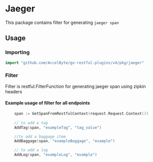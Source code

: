 # Jaeger

This package contains filter for generating `jaeger span`

## Usage

### Importing

```go
import "github.com/AccelByte/go-restful-plugins/v4/pkg/jaeger"
```

### Filter

Filter is restful.FilterFunction for generating jaeger span using zipkin headers

#### Example usage of filter for all endpoints

```go
    span := GetSpanFromRestfulContext(request.Request.Context())
    
    // to add a tag
    AddTag(span, "exampleTag", "tag_value")

    //to add a baggage item
    AddBaggage(span, "exampleBaggage", "example")

    // to add a log
    AddLog(span, "exampleLog", "example")
```